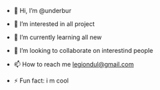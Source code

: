 - 👋 Hi, I’m @underbur
- 👀 I’m interested in all project
- 🌱 I’m currently learning all new
- 💞️ I’m looking to collaborate on interestind people
- 📫 How to reach me legiondul@gmail.com

- ⚡ Fun fact: i m cool

<!---
underbur/underbur is a ✨ special ✨ repository because its `README.md` (this file) appears on your GitHub profile.
You can click the Preview link to take a look at your changes.
--->
